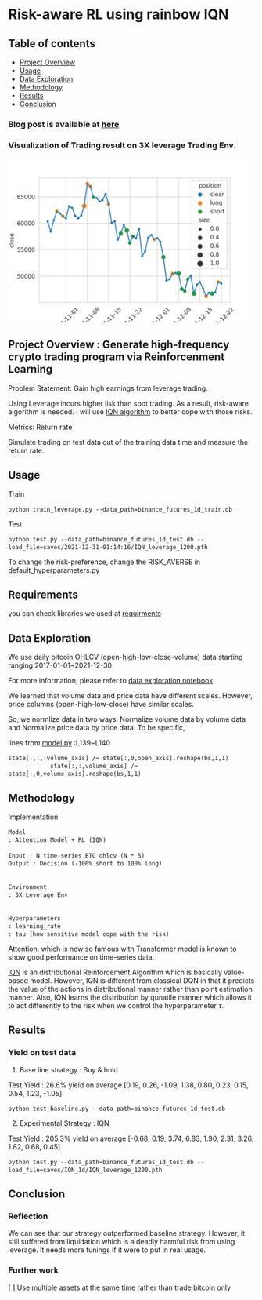 # Risk-aware RL using rainbow IQN

## Table of contents
* [Project Overview](#Project-Overview)
* [Usage](#Usage)
* [Data Exploration](#Data-Exloration)
* [Methodology](#Methodology)
* [Results](#Results)
* [Conclusion](#Conclusion)

### Blog post is available at [here](https://medium.com/@jsrimr2/risk-aware-crypto-trading-agent-using-rainbow-iqn-b208a735384d)

### Visualization of Trading result on 3X leverage Trading Env.
![](trade_visualization.png)


## Project Overview : Generate high-frequency crypto trading program via Reinforcenment Learning

Problem Statement: Gain high earnings from leverage trading.

Using Leverage incurs higher lisk than spot trading. As a result, risk-aware algorithm is needed.
I will use [IQN algorithm](https://arxiv.org/abs/1806.06923) to better cope with those risks.

Metrics:
Return rate

Simulate trading on test data out of the training data time and measure the return rate.


## Usage

Train
```
python train_leverage.py --data_path=binance_futures_1d_train.db 
```

Test
```
python test.py --data_path=binance_futures_1d_test.db --load_file=saves/2021-12-31-01:14:16/IQN_leverage_1200.pth
```

To change the risk-preference, change the RISK_AVERSE
in default_hyperparameters.py

## Requirements
you can check libraries we used at [requirments](requirements.txt)

## Data Exploration
We use daily bitcoin OHLCV (open-high-low-close-volume) data starting ranging 2017-01-01~2021-12-30

For more information, please refer to [data exploration notebook](exploration.ipynb).

We learned that volume data and price data have different scales.
However, price columns (open-high-low-close) have similar scales.

So, we normlize data in two ways. Normalize volume data by volume data and 
Normalize price data by price data.
To be specific, 

lines from [model.py](DQNTradingAgent/model.py) :L139~L140
```
state[:,:,:volume_axis] /= state[:,0,open_axis].reshape(bs,1,1)
            state[:,:,volume_axis] /= state[:,0,volume_axis].reshape(bs,1,1)
```


## Methodology

Implementation

    Model
    : Attention Model + RL (IQN)

    Input : N time-series BTC ohlcv (N * 5)
    Output : Decision (-100% short to 100% long)


    Environment
    : 3X Leverage Env


    Hyperparameters
    : learning_rate
    : tau (how sensitive model cope with the risk)


[Attention](https://arxiv.org/abs/1706.03762), which is now so famous with Transformer model is known to show good performance on time-series data.

[IQN](https://arxiv.org/abs/1806.06923) is an distributional Reinforcement Algorithm which is basically value-based model. However, IQN is different from classical DQN in that it predicts the value of the actions in distributional manner rather than point estimation manner. Also, IQN learns the distribution by qunatile manner which allows it to act differently to the risk when we control the hyperparameter $\tau$.


## Results

### Yield on test data

1. Base line strategy : Buy & hold

Test Yield : 26.6% yield on average
[0.19, 0.26, -1.09, 1.38, 0.80, 0.23, 0.15, 0.54, 1.23, -1.05]

```
python test_baseline.py --data_path=binance_futures_1d_test.db
```

2. Experimental Strategy : IQN

Test Yield :  205.3% yield on average
[-0.68, 0.19, 3.74, 6.83, 1.90, 2.31, 3.26, 1.82, 0.68, 0.45]

```
python test.py --data_path=binance_futures_1d_test.db --load_file=saves/IQN_1d/IQN_leverage_1200.pth
```


## Conclusion

### Reflection
We can see that our strategy outperformed baseline strategy.
However, it still suffered from liquidation which is a deadly harmful risk from using leverage.
It needs more tunings if it were to put in real usage.


### Further work
[ ] Use multiple assets at the same time rather than trade bitcoin only
